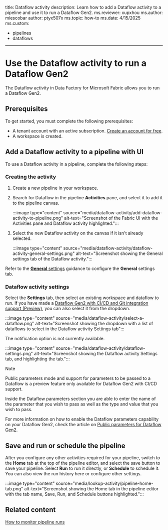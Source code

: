 title: Dataflow activity
description: Learn how to add a Dataflow activity to a pipeline and use it to run a Dataflow Gen2.
ms.reviewer: xupxhou
ms.author: miescobar
author: ptyx507x
ms.topic: how-to
ms.date: 4/15/2025
ms.custom: 
   - pipelines
   - dataflows
---

# Use the Dataflow activity to run a Dataflow Gen2

The Dataflow activity in Data Factory for Microsoft Fabric allows you to run a Dataflow Gen2.

## Prerequisites

To get started, you must complete the following prerequisites:

- A tenant account with an active subscription. [Create an account for free](../fundamentals/fabric-trial.md).
- A workspace is created.

## Add a Dataflow activity to a pipeline with UI

To use a Dataflow activity in a pipeline, complete the following steps:

### Creating the activity

1. Create a new pipeline in your workspace.
1. Search for Dataflow in the pipeline **Activities** pane, and select it to add it to the pipeline canvas.

   :::image type="content" source="media/dataflow-activity/add-dataflow-activity-to-pipeline.png" alt-text="Screenshot of the Fabric UI with the Activities pane and Dataflow activity highlighted.":::

1. Select the new Dataflow activity on the canvas if it isn't already selected.

   :::image type="content" source="media/dataflow-activity/dataflow-activity-general-settings.png" alt-text="Screenshot showing the General settings tab of the Dataflow activity.":::

Refer to the [**General** settings](activity-overview.md#general-settings) guidance to configure the **General** settings tab.

### Dataflow activity settings

Select the **Settings** tab, then select an existing workspace and dataflow to run. If you have made a [Dataflow Gen2 with CI/CD and Git integration support (Preview)](dataflow-gen2-cicd-and-git-integration.md), you can also select it from the dropdown. 

   :::image type="content" source="media/dataflow-activity/select-a-dataflow.png" alt-text="Screenshot showing the dropdown with a list of dataflows to select in the Dataflow activity Settings tab":::

The notification option is not currently available.

   :::image type="content" source="media/dataflow-activity/dataflow-settings.png" alt-text="Screenshot showing the Dataflow activity Settings tab, and highlighting the tab.":::

>[!NOTE]
>Public parameters mode and support for parameters to be passed to a Dataflow is a preview feature only available for Dataflow Gen2 with CI/CD support.

Inside the Dataflow parameters section you are able to enter the name of the parameter that you wish to pass as well as the type and value that you wish to pass.

For more information on how to enable the Dataflow parameters capability on your Dataflow Gen2, check the article on [Public parameters for Dataflow Gen2](dataflow-parameters.md).

## Save and run or schedule the pipeline

After you configure any other activities required for your pipeline, switch to the **Home** tab at the top of the pipeline editor, and select the save button to save your pipeline. Select **Run** to run it directly, or **Schedule** to schedule it. You can also view the run history here or configure other settings.

:::image type="content" source="media/lookup-activity/pipeline-home-tab.png" alt-text="Screenshot showing the Home tab in the pipeline editor with the tab name, Save, Run, and Schedule buttons highlighted.":::

## Related content

[How to monitor pipeline runs](monitor-pipeline-runs.md)
